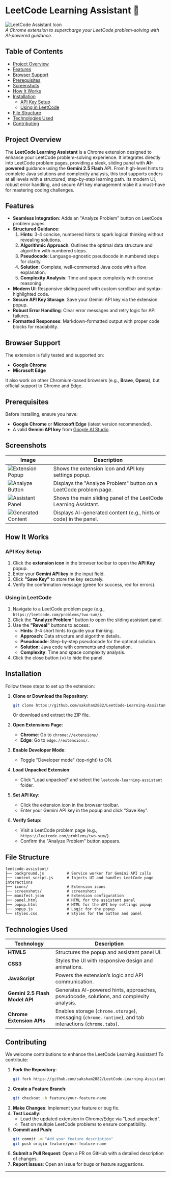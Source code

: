 # LeetCode Learning Assistant 🚀

![LeetCode Assistant Icon](/screenshots/banner.png)  
_A Chrome extension to supercharge your LeetCode problem-solving with AI-powered guidance._

## Table of Contents

- [Project Overview](#project-overview)
- [Features](#features)
- [Browser Support](#browser-support)
- [Prerequisites](#prerequisites)
- [Screenshots](#screenshots)
- [How It Works](#how-it-works)
- [Installation](#installation)
  - [API Key Setup](#api-key-setup)
  - [Using in LeetCode](#using-in-leetcode)
- [File Structure](#file-structure)
- [Technologies Used](#technologies-used)
- [Contributing](#contributing)

## Project Overview

The **LeetCode Learning Assistant** is a Chrome extension designed to enhance your LeetCode problem-solving experience. It integrates directly into LeetCode problem pages, providing a sleek, sliding panel with **AI-powered** guidance using the **Gemini 2.5 Flash** API. From high-level hints to complete Java solutions and complexity analysis, this tool supports coders at all levels with a structured, step-by-step learning path. Its modern UI, robust error handling, and secure API key management make it a must-have for mastering coding challenges.

## Features

- **Seamless Integration**: Adds an "Analyze Problem" button on LeetCode problem pages.
- **Structured Guidance**:
  1. **Hints**: 3-4 concise, numbered hints to spark logical thinking without revealing solutions.
  2. **Algorithmic Approach**: Outlines the optimal data structure and algorithm with numbered steps.
  3. **Pseudocode**: Language-agnostic pseudocode in numbered steps for clarity.
  4. **Solution**: Complete, well-commented Java code with a flow explanation.
  5. **Complexity Analysis**: Time and space complexity with concise reasoning.
- **Modern UI**: Responsive sliding panel with custom scrollbar and syntax-highlighted code.
- **Secure API Key Storage**: Save your Gemini API key via the extension popup.
- **Robust Error Handling**: Clear error messages and retry logic for API failures.
- **Formatted Responses**: Markdown-formatted output with proper code blocks for readability.


## Browser Support

The extension is fully tested and supported on:
- **Google Chrome**
- **Microsoft Edge**

It also work on other Chromium-based browsers (e.g., **Brave**, **Opera**), but official support to Chrome and Edge.


## Prerequisites

Before installing, ensure you have:
- **Google Chrome** or **Microsoft Edge** (latest version recommended).
- A valid **Gemini API key** from [Google AI Studio](https://aistudio.google.com/).


## Screenshots

| Image | Description |
|-------|-------------|
| ![Extension Popup](/screenshots/popup-btn.PNG) | Shows the extension icon and API key settings popup. |
| ![Analyze Button](/screenshots/analyze-btn.PNG) | Displays the "Analyze Problem" button on a LeetCode problem page. |
| ![Assistant Panel](/screenshots/panel.png) | Shows the main sliding panel of the LeetCode Learning Assistant. |
| ![Generated Content](/screenshots/hint.png) | Displays AI-generated content (e.g., hints or code) in the panel. |


## How It Works

### API Key Setup
1. Click the **extension icon** in the browser toolbar to open the **API Key** popup.
2. Enter your **Gemini API key** in the input field.
3. Click **"Save Key"** to store the key securely.
4. Verify the confirmation message (green for success, red for errors).

### Using in LeetCode
1. Navigate to a LeetCode problem page (e.g., `https://leetcode.com/problems/two-sum/`).
2. Click the **"Analyze Problem"** button to open the sliding assistant panel.
3. Use the **"Reveal"** buttons to access:
   - **Hints**: 3-4 short hints to guide your thinking.
   - **Approach**: Data structure and algorithm details.
   - **Pseudocode**: Step-by-step pseudocode for the optimal solution.
   - **Solution**: Java code with comments and explanation.
   - **Complexity**: Time and space complexity analysis.
4. Click the close button (×) to hide the panel.


## Installation

Follow these steps to set up the extension:

1. **Clone or Download the Repository**:
   ```bash
   git clone https://github.com/saksham2882/LeetCode-Learning-Assistant.git
   ```
   Or download and extract the ZIP file.

2. **Open Extensions Page**:
   - **Chrome**: Go to `chrome://extensions/`.
   - **Edge**: Go to `edge://extensions/`.

3. **Enable Developer Mode**:
   - Toggle "Developer mode" (top-right) to ON.

4. **Load Unpacked Extension**:
   - Click "Load unpacked" and select the `leetcode-learning-assistant` folder.

5. **Set API Key**:
   - Click the extension icon in the browser toolbar.
   - Enter your Gemini API key in the popup and click "Save Key".

6. **Verify Setup**:
   - Visit a LeetCode problem page (e.g., `https://leetcode.com/problems/two-sum/`).
   - Confirm the "Analyze Problem" button appears.


## File Structure

```
leetcode-assistant/
├── background.js          # Service worker for Gemini API calls
├── content_script.js      # Injects UI and handles LeetCode page interactions
├── icons/                 # Extension icons
├── screenshots/           # screenshots
├── manifest.json          # Extension configuration
├── panel.html             # HTML for the assistant panel
├── popup.html             # HTML for the API key settings popup
├── popup.js               # Logic for the popup
└── styles.css             # Styles for the button and panel
```

## Technologies Used

| Technology | Description |
|------------|-------------|
| **HTML5**  | Structures the popup and assistant panel UI. |
| **CSS3**   | Styles the UI with responsive design and animations. |
| **JavaScript** | Powers the extension’s logic and API communication. |
| **Gemini 2.5 Flash Model API** | Generates AI-powered hints, approaches, pseudocode, solutions, and complexity analysis. |
| **Chrome Extension APIs** | Enables storage (`chrome.storage`), messaging (`chrome.runtime`), and tab interactions (`chrome.tabs`). |

## Contributing

We welcome contributions to enhance the LeetCode Learning Assistant! To contribute:

1. **Fork the Repository**:
   ```bash
   git fork https://github.com/saksham2882/LeetCode-Learning-Assistant.git
   ```
2. **Create a Feature Branch**:
   ```bash
   git checkout -b feature/your-feature-name
   ```
3. **Make Changes**: Implement your feature or bug fix.
4. **Test Locally**:
   - Load the updated extension in Chrome/Edge via "Load unpacked".
   - Test on multiple LeetCode problems to ensure compatibility.
5. **Commit and Push**:
   ```bash
   git commit -m "Add your feature description"
   git push origin feature/your-feature-name
   ```
6. **Submit a Pull Request**: Open a PR on GitHub with a detailed description of changes.
7. **Report Issues**: Open an issue for bugs or feature suggestions.



---